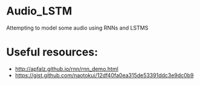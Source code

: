 # Audio_LSTM

Attempting to model some audio using RNNs and LSTMS

# Useful resources:
* http://apfalz.github.io/rnn/rnn_demo.html
* https://gist.github.com/naotokui/12df40fa0ea315de53391ddc3e9dc0b9
